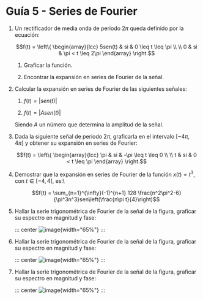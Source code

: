 # Guía 5 - Series de Fourier

1.  Un rectificador de media onda de periodo $2\pi$ queda definido por la ecuación:

    $$f(t) = \left\{ \begin{array}{lcc} 5sen(t) & si & 0 \leq t \leq \pi \\ \\ 0 & si & \pi < t \leq 2\pi \end{array} \right.$$

    1.  Graficar la función.

    1.  Encontrar la expansión en series de Fourier de la señal.

1.  Calcular la expansión en series de Fourier de las siguientes señales:

    1.  $f(t) = |sen(t)|$

    1.  $f(t) = |Asen(t)|$

    Siendo $A$ un número que determina la amplitud de la señal.

1.  Dada la siguiente señal de periodo 2$\pi$, graficarla en el intervalo $[-4\pi,4\pi]$ y obtener su expansión en series de Fourier:

    $$f(t) = \left\{ \begin{array}{lcc} \pi & si & -\pi \leq t \leq 0 \\ \\ t & si & 0 < t \leq \pi \end{array} \right.$$

1.  Demostrar que la expansión en series de Fourier de la función $x(t) = t^3$, con $t \in [-4,4]$, es:\

    $$f(t) = \sum_{n=1}^{\infty}(-1)^{n+1} 128 \frac{n^2\pi^2-6}{\pi^3n^3}sen\left(\frac{n\pi t}{4}\right)$$

1.  Hallar la serie trigonométrica de Fourier de la señal de la figura, graficar su espectro en magnitud y fase:

    ::: center
    ![image](6){width="65%"}
    :::

1.  Hallar la serie trigonométrica de Fourier de la señal de la figura, graficar su espectro en magnitud y fase:

    ::: center
    ![image](7){width="65%"}
    :::

1.  Hallar la serie trigonométrica de Fourier de la señal de la figura, graficar su espectro en magnitud y fase:

    ::: center
    ![image](8){width="65%"}
    :::
